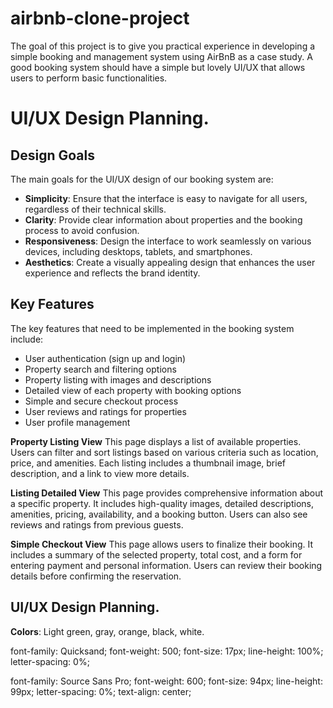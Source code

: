 # airbnb-clone-project
The goal of this project is to give you practical experience in developing a simple booking and management system using AirBnB as a case study. A good booking system should have a simple but lovely UI/UX that allows users to perform basic functionalities.

# UI/UX Design Planning.
## Design Goals
The main goals for the UI/UX design of our booking system are:
- **Simplicity**: Ensure that the interface is easy to navigate for all users, regardless of their technical skills.
- **Clarity**: Provide clear information about properties and the booking process to avoid confusion.
- **Responsiveness**: Design the interface to work seamlessly on various devices, including desktops, tablets, and smartphones.
- **Aesthetics**: Create a visually appealing design that enhances the user experience and reflects the brand identity.

## Key Features
The key features that need to be implemented in the booking system include:
- User authentication (sign up and login)
- Property search and filtering options
- Property listing with images and descriptions
- Detailed view of each property with booking options
- Simple and secure checkout process
- User reviews and ratings for properties
- User profile management
  
**Property Listing View**
This page displays a list of available properties. Users can filter and sort listings based on various criteria such as location, price, and amenities. Each listing includes a thumbnail image, brief description, and a link to view more details.

**Listing Detailed View**
This page provides comprehensive information about a specific property. It includes high-quality images, detailed descriptions, amenities, pricing, availability, and a booking button. Users can also see reviews and ratings from previous guests.

**Simple Checkout View**
This page allows users to finalize their booking. It includes a summary of the selected property, total cost, and a form for entering payment and personal information. Users can review their booking details before confirming the reservation.

## UI/UX Design Planning.
**Colors**: Light green, gray, orange, black, white.

font-family: Quicksand;
font-weight: 500;
font-size: 17px;
line-height: 100%;
letter-spacing: 0%;

font-family: Source Sans Pro;
font-weight: 600;
font-size: 94px;
line-height: 99px;
letter-spacing: 0%;
text-align: center;

